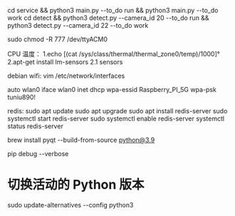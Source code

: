 cd service && python3 main.py --to_do run && python3 main.py --to_do work
cd detect && python3 detect.py --camera_id 20 --to_do run && python3 detect.py --camera_id 22 --to_do work

sudo chmod -R 777 /dev/ttyACM0

CPU 温度：
1.echo $[$(cat /sys/class/thermal/thermal_zone0/temp)/1000]°
2.apt-get install lm-sensors
    2.1 sensors

debian wifi:
vim /etc/network/interfaces

auto wlan0
iface wlan0 inet dhcp
wpa-essid Raspberry_PI_5G
wpa-psk tuniu890!


redis:
sudo apt update
sudo apt upgrade
sudo apt install redis-server
sudo systemctl start redis-server
sudo systemctl enable redis-server
systemctl status redis-server




brew install pyqt --build-from-source python@3.9


pip debug --verbose
# 切换活动的 Python 版本
sudo update-alternatives --config python3

